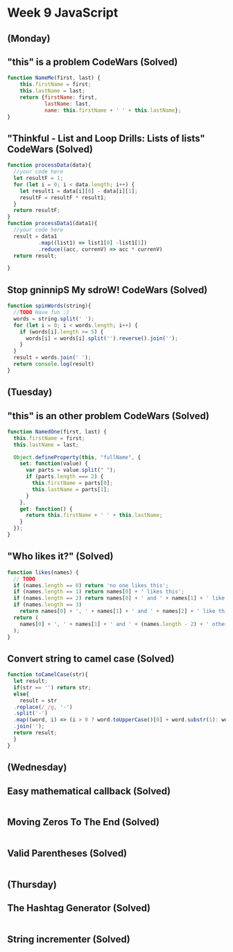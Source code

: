 # Week 9 JavaScript
## (Monday)
## "this" is a problem CodeWars (Solved)

```JavaScript
function NameMe(first, last) {
    this.firstName = first;
    this.lastName = last;
    return {firstName: first,
            lastName: last,
            name: this.firstName + ' ' + this.lastName};
}
```
## "Thinkful - List and Loop Drills: Lists of lists" CodeWars (Solved)

```JavaScript
function processData(data){
  //your code here
  let resultF = 1;
  for (let i = 0; i < data.length; i++) {
    let result1 = data[i][0] - data[i][1];
    resultF = resultF * result1;
  }
  return resultF;
}
function processData1(data1){
  //your code here
  result = data1
          .map((list1) => list1[0] -list1[1])
          .reduce((acc, currenV) => acc * currenV)
  return result;

}
```

## Stop gninnipS My sdroW! CodeWars (Solved)

```JavaScript
function spinWords(string){
  //TODO Have fun :)
  words = string.split(' ');
  for (let i = 0; i < words.length; i++) {
    if (words[i].length >= 5) {
      words[i] = words[i].split('').reverse().join('');
    }
  }
  result = words.join(' ');
  return console.log(result)
}

```
## (Tuesday)
## "this" is an other problem CodeWars (Solved)

```JavaScript
function NamedOne(first, last) {
  this.firstName = first;
  this.lastName = last;

  Object.defineProperty(this, "fullName", {
    set: function(value) {
      var parts = value.split(" ");
      if (parts.length === 2) {
        this.firstName = parts[0];
        this.lastName = parts[1];
      }
    },
    get: function() {
      return this.firstName + ' ' + this.lastName;
    }
  });
}
```

## "Who likes it?" (Solved)

```JavaScript
function likes(names) {
  // TODO
  if (names.length == 0) return 'no one likes this';
  if (names.length == 1) return names[0] + ' likes this';
  if (names.length == 2) return names[0] + ' and ' + names[1] + ' like this';
  if (names.length == 3)
    return names[0] + ', ' + names[1] + ' and ' + names[2] + ' like this';
  return (
    names[0] + ', ' + names[1] + ' and ' + (names.length - 2) + ' others like this'
  );
}
```
## Convert string to camel case (Solved)

```JavaScript
function toCamelCase(str){
  let result;
  if(str == '') return str;
  else{
    result = str
  .replace(/_/g, '-')
  .split('-')
  .map((word, i) => (i > 0 ? word.toUpperCase()[0] + word.substr(1): word))
  .join('');
  return result;
  }
}
```

## (Wednesday)
## Easy mathematical callback (Solved)

```JavaScript

```
## Moving Zeros To The End (Solved)

```JavaScript

```
## Valid Parentheses (Solved)

```JavaScript

```
## (Thursday)
## The Hashtag Generator (Solved)

```JavaScript

```

## String incrementer (Solved)

```JavaScript

```
